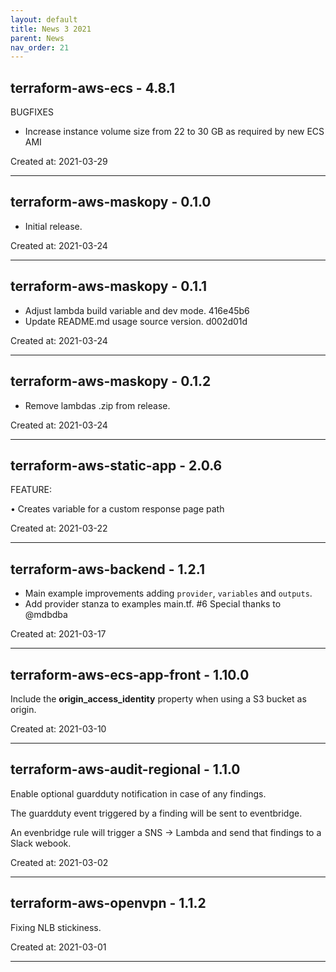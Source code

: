 ```yaml
---
layout: default
title: News 3 2021
parent: News
nav_order: 21
---
```




## terraform-aws-ecs - 4.8.1
BUGFIXES
- Increase instance volume size from 22 to 30 GB as required by new ECS AMI

Created at: 2021-03-29

---


## terraform-aws-maskopy - 0.1.0
- Initial release.

Created at: 2021-03-24

---


## terraform-aws-maskopy - 0.1.1
- Adjust lambda build variable and dev mode. 416e45b6
- Update README.md usage source version. d002d01d

Created at: 2021-03-24

---


## terraform-aws-maskopy - 0.1.2
- Remove lambdas .zip from release.

Created at: 2021-03-24

---


## terraform-aws-static-app - 2.0.6
FEATURE:

• Creates variable for a custom response page path 

Created at: 2021-03-22

---


## terraform-aws-backend - 1.2.1
- Main example improvements adding `provider`, `variables` and `outputs`.
-  Add provider stanza to examples main.tf. #6  Special thanks to @mdbdba

Created at: 2021-03-17

---


## terraform-aws-ecs-app-front - 1.10.0
Include the **origin_access_identity** property when using a S3 bucket as origin.

Created at: 2021-03-10

---


## terraform-aws-audit-regional - 1.1.0
Enable optional guardduty notification in case of any findings.

The guardduty event triggered by a finding will be sent to eventbridge.

An evenbridge rule will trigger a SNS -> Lambda and send that findings to a Slack webook.

Created at: 2021-03-02

---


## terraform-aws-openvpn - 1.1.2
Fixing NLB stickiness.

Created at: 2021-03-01

---

